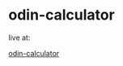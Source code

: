 # odin-calculator
 live at:<p><a href="https://fhuffner91.github.io/odin-calculator/">odin-calculator</a></p>
